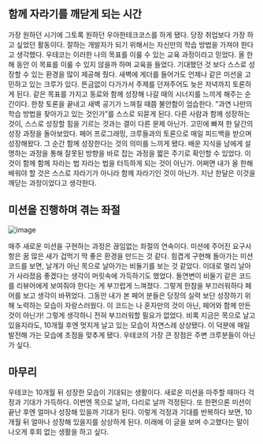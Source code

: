 ## 함께 자라기를 깨닫게 되는 시간

가장 원하던 시기에 그토록 원하던 우아한테크코스를 하게 됐다. 당장 취업보다 가장 하고 싶었던 활동이다. 잘하는 개발자가 되기 위해서는 자신만의 학습 방법을 가져야 한다고 생각했다. 우테코는 이러한 나의 목표를
이룰 수 있는 교육 과정이라고 믿었다. 올 한 해 동안 이 목표를 이룰 수 있지 않을까 하며 교육을 들었다. 기대했던 것 보다 스스로 성장할 수 있는 환경을 많이 제공해 줬다. 새벽에 게더를 들어가도 언제나 같은
미션을 고민하고 있는 크루가 있다. 뜬금없이 다가가서 주제를 던져주어도 늦은 저녁까지 토론하게 된다. 같은 목표를 가지고 동료와 함께 성장해 나갈 때의 시너지를 느끼게 해주는 순간이다. 한창 토론을 끝내고 새벽
공기가 느껴질 때쯤 불안함이 엄습한다. ”과연 나만의 학습 방법을 찾아가고 있는 것인가”를 스스로 되묻게 된다. 다른 사람과 함께 성장하는 것이, 스스로 성장할 힘을 기르는 것과는 결이 다른 문제 아닌가. 고민에
빠져 한 달간의 성장 과정을 돌아보았다. 페어 프로그래밍, 크루들과의 토론으로 매일 피드백을 받으며 성장해왔다. 그 순간 함께 성장한다는 것의 의미를 느끼게 됐다. 배운 지식을 남에게 설명하는 과정을 통해 잘못된
방향을 바로 잡는 과정을 짧은 주기로 확인할 수 있었다. 이것이 함께 함께 자라는 법 자라는 법을 터득하게 되는 것이 아닌가. 어쩌면 내가 올 한해 배워야 할 것은 스스로 자라기가 아니라 함께 자라기인 것이 아닌가.
지난 한달은 이것을 깨닫는 과정이었다고 생각한다.

## 미션을 진행하며 겪는 좌절

![image](https://user-images.githubusercontent.com/48307960/160390939-279ef21b-d1c6-45f1-bdec-9fdeaf0bf5a8.png)

매주 새로운 미션을 구현하는 과정은 끊임없는 좌절의 연속이다. 미션에 주어진 요구사항은 꿈 많은 새가 겁먹기 딱 좋은 환경을 만드는 것 같다. 힘겹게 구현해 돌아가는 미션 코드를 보면, 날개가 아닌 목으로 날아가는
비둘기를 보는 것 같았다. 이대로 멀리 날아가 사라졌음 좋겠다는 생각이 머릿속에 가득하기도 했었다. 돌연변이 비둘기 같은 코드를 리뷰어에게 보여줘야 한다는 게 부끄럽게 느껴졌다. 그렇게 한참을 부끄러워하다 페어를
보고 생각이 바뀌었다. 그동안 내가 본 페어 분들은 당장의 실력 보단 성장하기 위해 노력하는 모습이 자랑스러웠다. 이 코드는 나 혼자만의 것이 아닌, 페어와 함께 만든 것이 아닌가! 그렇게 생각하니 전혀 부끄러워할
필요가 없었다. 비록 지금은 목으로 날고 있을지라도, 10개월 후엔 멋지게 날고 있는 모습이 자연스레 상상됐다. 이 덕분에 매일 발전해 가는 모습에 초점을 맞추게 됐다. 우테코의 가장 큰 장점은 주변 크루분들이
아닌가 싶다.

## 마무리

우테코는 10개월 뒤 성장한 모습이 기대되는 생활이다. 새로운 미션을 마주할 때마다 걱정과 기대가 가득하다. 이번엔 목으로 날까, 다리로 날까 걱정된다. 또 한편으론 미션이 끝난 후엔 얼마나 성장해 있을까 기대가
된다. 이렇게 걱정과 기대를 반복하다 보면, 10개월 뒤 얼마나 성장해 있을지를 상상하게 된다. 미래에 이 글을 보며 수고했다는 말이 나오게 후회 없는 생활을 하고 싶다.
